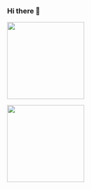 ### Hi there 👋



<a href="https://github.com/arman-bd"><img src="https://github-readme-stats.vercel.app/api/top-langs/?username=attaryz&langs_count=15&hide=html,css&layout=compact" height="180" /></a>

<a href="https://github.com/arman-bd"><img src="https://github-readme-stats.vercel.app/api?username=attaryz&count_private=true" height="180" /></a>
